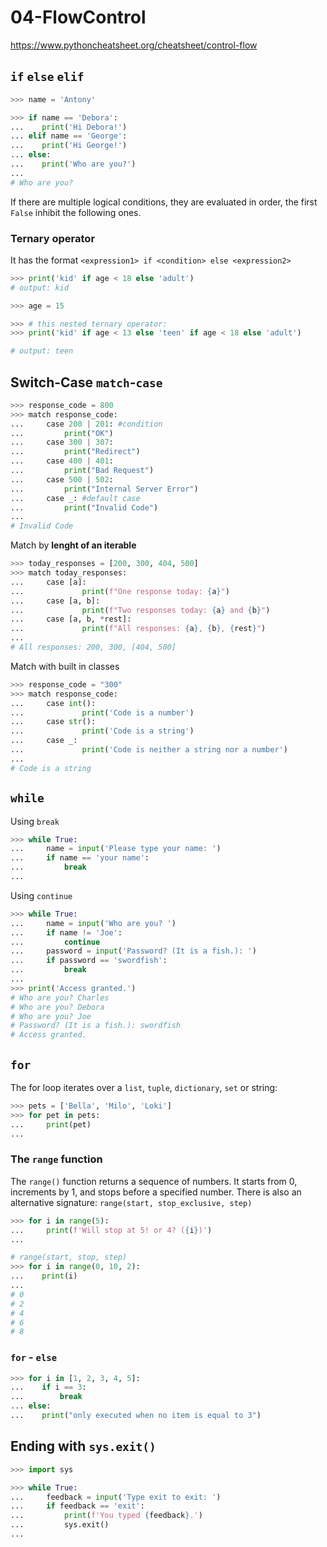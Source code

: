 # 04-FlowControl

https://www.pythoncheatsheet.org/cheatsheet/control-flow

## `if` `else` `elif`

```python
>>> name = 'Antony'

>>> if name == 'Debora':
...    print('Hi Debora!')
... elif name == 'George':
...    print('Hi George!')
... else:
...    print('Who are you?')
...
# Who are you?

```

If there are multiple logical conditions, they are evaluated in order, the first `False` inhibit the following ones.

### Ternary operator

It has the format
`<expression1> if <condition> else <expression2>`

```python
>>> print('kid' if age < 18 else 'adult')
# output: kid

>>> age = 15

>>> # this nested ternary operator:
>>> print('kid' if age < 13 else 'teen' if age < 18 else 'adult')

# output: teen
```

## Switch-Case `match`-`case`

```python
>>> response_code = 800
>>> match response_code:
...     case 200 | 201: #condition
...         print("OK")
...     case 300 | 307:
...         print("Redirect")
...     case 400 | 401:
...         print("Bad Request")
...     case 500 | 502:
...         print("Internal Server Error")
...     case _: #default case
...         print("Invalid Code") 
...
# Invalid Code
```
Match by **lenght of an iterable**

```python
>>> today_responses = [200, 300, 404, 500]
>>> match today_responses:
...     case [a]:
...             print(f"One response today: {a}")
...     case [a, b]:
...             print(f"Two responses today: {a} and {b}")
...     case [a, b, *rest]:
...             print(f"All responses: {a}, {b}, {rest}")
...
# All responses: 200, 300, [404, 500]
```

Match with built in classes

```python
>>> response_code = "300"
>>> match response_code:
...     case int():
...             print('Code is a number')
...     case str():
...             print('Code is a string')
...     case _:
...             print('Code is neither a string nor a number')
...
# Code is a string
```

## `while`
Using `break`
```python
>>> while True:
...     name = input('Please type your name: ')
...     if name == 'your name':
...         break
...
```

Using `continue`

```python
>>> while True:
...     name = input('Who are you? ')
...     if name != 'Joe':
...         continue
...     password = input('Password? (It is a fish.): ')
...     if password == 'swordfish':
...         break
...
>>> print('Access granted.')
# Who are you? Charles
# Who are you? Debora
# Who are you? Joe
# Password? (It is a fish.): swordfish
# Access granted.
```

## `for`
The for loop iterates over a `list`, `tuple`, `dictionary`, `set` or string:

```python
>>> pets = ['Bella', 'Milo', 'Loki']
>>> for pet in pets:
...     print(pet)
...
```
### The `range` function

The `range()` function returns a sequence of numbers. 
It starts from 0, increments by 1, and stops before a specified number.
There is also an alternative signature: `range(start, stop_exclusive, step)`

```python
>>> for i in range(5):
...     print(f'Will stop at 5! or 4? ({i})')
...

# range(start, stop, step)
>>> for i in range(0, 10, 2):
...    print(i)
...
# 0
# 2
# 4
# 6
# 8
```

### `for` - `else`

```python
>>> for i in [1, 2, 3, 4, 5]:
...    if i == 3:
...        break
... else:
...    print("only executed when no item is equal to 3")
```

## Ending with `sys.exit()`

```python
>>> import sys

>>> while True:
...     feedback = input('Type exit to exit: ')
...     if feedback == 'exit':
...         print(f'You typed {feedback}.')
...         sys.exit()
...
```